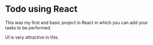 # Todo using React 

This was my first and basic project in React in which you can add your tasks to be performed.   

UI is very attractive in this.


     



   
  





 




 





 



 




 














 



















































































